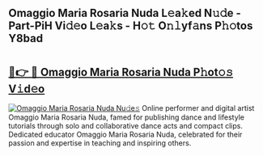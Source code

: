 ## Omaggio Maria Rosaria Nuda L𝚎a𝚔ed N𝚞𝚍e - Part-PiH Vi𝚍𝚎o L𝚎a𝚔s - H𝚘𝚝 O𝚗𝚕yf𝚊ns P𝚑𝚘tos Y8bad

# <h2><a href="http://kf6evh0.oniu.top/?m=Omaggio+Maria+Rosaria+Nuda">🔗👉 🔴 Omaggio Maria Rosaria Nuda P𝚑ot𝚘𝚜 V𝚒d𝚎o</a></h2>

[![Omaggio Maria Rosaria Nuda Nu𝚍e𝚜](https://i.imgur.com/0qMVB7G.gif)](http://kf6evh0.oniu.top/?m=Omaggio+Maria+Rosaria+Nuda)
Online performer and digital artist Omaggio Maria Rosaria Nuda, famed for publishing dance and lifestyle tutorials through solo and collaborative dance acts and compact clips. Dedicated educator Omaggio Maria Rosaria Nuda, celebrated for their passion and expertise in teaching and inspiring others.  
